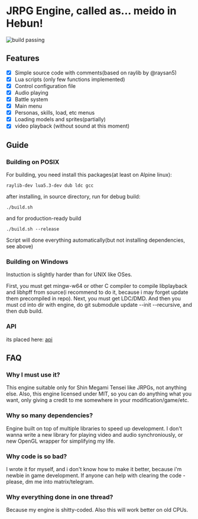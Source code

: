 # JRPG Engine, called as... meido in Hebun!

![build passing](https://github.com/quantumde1/heaven-engine/actions/workflows/main.yml/badge.svg?event=push)

## Features

- [x] Simple source code with comments(based on raylib by @raysan5)
- [x] Lua scripts (only few functions implemented)
- [x] Control configuration file
- [x] Audio playing
- [x] Battle system
- [x] Main menu
- [x] Personas, skills, load, etc menus
- [x] Loading models and sprites(partially)
- [x] video playback (without sound at this moment)

## Guide

### Building on POSIX

For building, you need install this packages(at least on Alpine linux):
```
raylib-dev lua5.3-dev dub ldc gcc
```
after installing, in source directory, run for debug build:
```
./build.sh
```
and for production-ready build
```
./build.sh --release
```
Script will done everything automatically(but not installing dependencies, see above)

### Building on Windows

Instuction is slightly harder than for UNIX like OSes.

First, you must get mingw-w64 or other C compiler to compile libplayback and libhpff from source(i recommend to do it, because i may forget update them precompiled in repo).
Next, you must get LDC/DMD. And then you must cd into dir with engine, do git submodule update --init --recursive, and then dub build.

### API
its placed here:
[api](docs/api.md)

## FAQ

### Why I must use it?

This engine suitable only for Shin Megami Tensei like JRPGs, not anything else. Also, this engine licensed under MIT, so you can do anything what you want, only giving a credit to me somewhere in your modification/game/etc.

### Why so many dependencies?

Engine built on top of multiple libraries to speed up development. I don't wanna write a new library for playing video and audio synchroniously, or new OpenGL wrapper for simplifying my life.

### Why code is so bad?

I wrote it for myself, and i don't know how to make it better, because i'm newbie in game development. If anyone can help with clearing the code - please, dm me into matrix/telegram.

### Why everything done in one thread?

Because my engine is shitty-coded. Also this will work better on old CPUs.